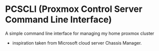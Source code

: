 # PCSCLI (Proxmox Control Server Command Line Interface)
 A simple command line interface for managing my home proxmox cluster


- inspiration taken from Microsoft cloud server Chassis Manager.
